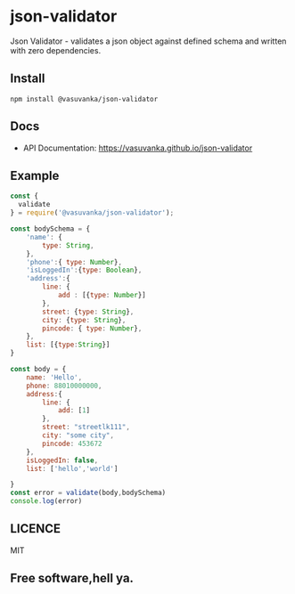 # json-validator
Json Validator - validates a json object against defined schema and written with zero dependencies.

## Install

```
npm install @vasuvanka/json-validator
```

## Docs

* API Documentation: https://vasuvanka.github.io/json-validator

## Example

```js
const {
  validate
} = require('@vasuvanka/json-validator');

const bodySchema = {
    'name': {
        type: String,
    },
    'phone':{ type: Number},
    'isLoggedIn':{type: Boolean},
    'address':{
        line: { 
            add : [{type: Number}]
        },
        street: {type: String},
        city: {type: String},
        pincode: { type: Number},
    },
    list: [{type:String}]
}

const body = {
    name: 'Hello',
    phone: 88010000000,
    address:{
        line: {
            add: [1]
        },
        street: "streetlk111",
        city: "some city",
        pincode: 453672
    },
    isLoggedIn: false,
    list: ['hello','world']

}
const error = validate(body,bodySchema)
console.log(error)

```
## LICENCE
MIT

## Free software,hell ya.